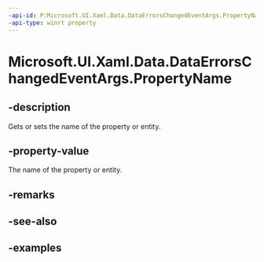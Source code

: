 ```yaml
---
-api-id: P:Microsoft.UI.Xaml.Data.DataErrorsChangedEventArgs.PropertyName
-api-type: winrt property
---
```


# Microsoft.UI.Xaml.Data.DataErrorsChangedEventArgs.PropertyName

<!--
public string PropertyName { get; set; }
-->

## -description

Gets or sets the name of the property or entity.

## -property-value

The name of the property or entity.

## -remarks

## -see-also

## -examples
